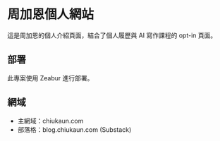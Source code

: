 # 周加恩個人網站

這是周加恩的個人介紹頁面，結合了個人履歷與 AI 寫作課程的 opt-in 頁面。

## 部署

此專案使用 Zeabur 進行部署。

## 網域

- 主網域：chiukaun.com
- 部落格：blog.chiukaun.com (Substack)



